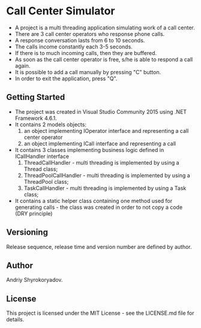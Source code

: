 # Call Center Simulator
* A project is a multi threading application simulating work of a call center. 
* There are 3 call center operators who response phone calls. 
* A response conversation lasts from 6 to 10 seconds. 
* The calls income constantly each 3-5 seconds. 
* If there is to much incoming calls, then they are buffered. 
* As soon as the call center operator is free, s/he is able to respond a call again. 
* It is possible to add a call manually by pressing "C" button. 
* In order to exit the application, press "Q".
## Getting Started
* The project was created in Visual Studio Community 2015 using .NET Framework 4.6.1. 
* It contains 2 models objects: 
  1. an object implementing IOperator interface and representing a call center operator 
  1. an object implementing ICall interface and representing a call
* It contains 3 classes implementing business logic defined in ICallHandler interface
  1. ThreadCallHandler - multi threading is implemented by using a Thread class;
  1. ThreadPoolCallHandler - multi threading is implemented by using a ThreadPool class;
  1. TaskCallHandler - multi threading is implemented by using a Task class;
* It contains a static helper class containing one method used for generating calls - the class was created in order to not copy a code (DRY principle)
## Versioning
Release sequence, release time and version number are defined by author. 
## Author
Andriy Shyrokoryadov.
## License
This project is licensed under the MIT License - see the LICENSE.md file for details.

